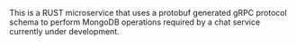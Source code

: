 This is a RUST microservice that uses a protobuf generated gRPC protocol schema to
perform MongoDB operations required by a chat service currently under development. 
